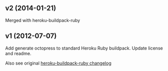## v2 (2014-01-21)
Merged with heroku-buildpack-ruby

## v1 (2012-07-07)
Add generate octopress to standard Heroku Ruby buildpack. Update license and readme.

Also see original [heroku-buildpack-ruby changelog][1]

[1]: https://github.com/heroku/heroku-buildpack-ruby/blob/master/CHANGELOG.md

